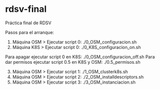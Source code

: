 # rdsv-final
Práctica final de RDSV


Pasos para el arranque:

1. Máquina OSM > Ejecutar script 0: ./0_OSM_configuracion.sh
2. Máquina K8S > Ejecutar script 0: ./0_K8S_configuracion_on.sh

Para apagar ejecutar script 0 en K8S: ./0_OSM_configuracion_off.sh
Para dar permisos ejecutar script 0.5 en K8S y OSM: ./0.5_permisos.sh

3. Máquina OSM > Ejecutar script 1: ./1_OSM_clusterk8s.sh
4. Máquina OSM > Ejecutar script 2: ./2_OSM_installdescriptors.sh
5. Máquina OSM > Ejecutar script 3: ./3_OSM_instanciacion.sh
